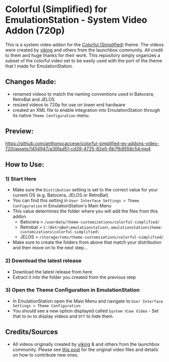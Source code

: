 # Colorful (Simplified) for EmulationStation - System Video Addon (720p)

This is a system video addon for the [Colorful (Simplified)](https://github.com/anthonycaccese/colorful-simplified-es) theme.  The videos were created by [viking](https://forums.launchbox-app.com/profile/70421-viking/) and others from the launchbox community.  All credit to them and huge thanks for their work.  This repository simply organizes a subset of the colorful video set to be easily used with the port of the theme that I made for EmulationStation.

## Changes Made:
- renamed videos to match the naming conventions used in Batocera, RetroBat and JELOS
- resized videos to 720p for use on lower end hardware
- created an XML file to enable integration into EmulationStation through its native `Theme Configuration` menu.

## Preview:
https://github.com/anthonycaccese/colorful-simplified-es-addons-video-720/assets/1454947/a30fad51-cd39-4725-82e0-6b7fb9558c54.mp4

## How to Use:

### 1) Start Here
- Make sure the `Distribution` setting is set to the correct value for your current OS (e.g. Batocera, JELOS or RetroBat)
- You can find this setting in `User Interface Settings > Theme Configuration` in EmulationStation's Main Menu
- This value determines the folder where you will add the files from this addon
    - Batocera = `/userdata/theme-customizations/colorful-simplified/`
    - Retrobat = `C:\RetroBat\emulationstation\.emulationstation\theme-customizations\colorful-simplified\`
    - JELOS = `/storage/roms/theme-customizations/colorful-simplified/`
- Make sure to create the folders from above that match your distribution and then move on to the next step...

### 2) Download the latest release 
- Download the latest release from here
- Extract it into the folder you created from the previous step

### 3) Open the Theme Configuration in EmulationStation
- In EmulationStation open the Main Menu and navigate to `User Interface Settings > Theme Configuration`
- You should see a new option displayed called `System View Video` - Set that to `On` to display videos and `Off` to hide them.

## Credits/Sources

- All videos originally created by [viking](https://forums.launchbox-app.com/profile/70421-viking/) & and others from the launchbox community.  Please see [this post](https://forums.launchbox-app.com/files/file/1958-colorful-platform-video-set/) for the original video files and details on how to contribute new ones.
